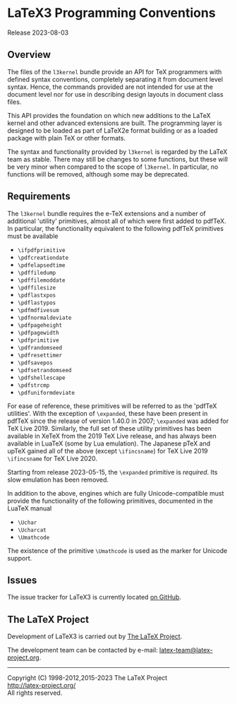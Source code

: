 LaTeX3 Programming Conventions
==============================

Release 2023-08-03

Overview
--------

The files of the `l3kernel` bundle provide an API for TeX programmers
with defined syntax conventions, completely separating it from document level
syntax. Hence, the commands provided are not intended for use at the document
level nor for use in describing design layouts in document class files.

This API provides the foundation on which new additions to the LaTeX kernel and
other advanced extensions are built. The programming layer is designed to be
loaded as part of LaTeX2e format building or as a loaded package with plain TeX
or other formats.

The syntax and functionality provided by `l3kernel` is regarded by the LaTeX
team as stable. There may still be changes to some functions, but these will be
very minor when compared to the scope of `l3kernel`. In particular, no functions
will be removed, although some may be deprecated.


Requirements
------------

The `l3kernel` bundle requires the e-TeX extensions and a number of additional
'utility' primitives, almost all of which were first added to pdfTeX. In
particular, the functionality equivalent to the following pdfTeX primitives must
be available

- `\ifpdfprimitive`
- `\pdfcreationdate`
- `\pdfelapsedtime`
- `\pdffiledump`
- `\pdffilemoddate`
- `\pdffilesize`
- `\pdflastxpos`
- `\pdflastypos`
- `\pdfmdfivesum`
- `\pdfnormaldeviate`
- `\pdfpageheight`
- `\pdfpagewidth`
- `\pdfprimitive`
- `\pdfrandomseed`
- `\pdfresettimer`
- `\pdfsavepos`
- `\pdfsetrandomseed`
- `\pdfshellescape`
- `\pdfstrcmp`
- `\pdfuniformdeviate`

For ease of reference, these primitives will be referred to as the 'pdfTeX
utilities'. With the exception of `\expanded`, these have been present in pdfTeX
since the release of version 1.40.0 in 2007; `\expanded` was added for TeX Live
2019. Similarly, the full set of these utility primitives has been available in
XeTeX from the 2019 TeX Live release, and has always been available in LuaTeX
(some by Lua emulation). The Japanese pTeX and upTeX gained all of the above
(except `\ifincsname`) for TeX Live 2019 `\ifincsname` for TeX Live 2020.

Starting from release 2023-05-15, the `\expanded` primitive is *required*.
Its slow emulation has been removed.

In addition to the above, engines which are fully Unicode-compatible
must provide the functionality of the following primitives, documented in the
LuaTeX manual

- `\Uchar`
- `\Ucharcat`
- `\Umathcode`

The existence of the primitive `\Umathcode` is used as the marker for Unicode
support.

Issues
------

The issue tracker for LaTeX3 is currently located
[on GitHub](https://github.com/latex3/latex3/issues).

The LaTeX Project
------------------

Development of LaTeX3 is carried out by
[The LaTeX Project](https://www.latex-project.org/latex3/).

The development team can be contacted
by e-mail: <latex-team@latex-project.org>.

-----

<p>Copyright (C) 1998-2012,2015-2023 The LaTeX Project <br />
<a href="http://latex-project.org/">http://latex-project.org/</a> <br />
All rights reserved.</p>
